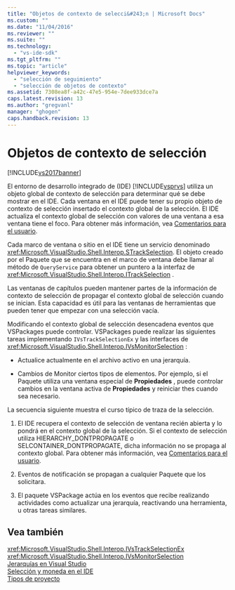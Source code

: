 ```yaml
---
title: "Objetos de contexto de selecci&#243;n | Microsoft Docs"
ms.custom: ""
ms.date: "11/04/2016"
ms.reviewer: ""
ms.suite: ""
ms.technology: 
  - "vs-ide-sdk"
ms.tgt_pltfrm: ""
ms.topic: "article"
helpviewer_keywords: 
  - "selección de seguimiento"
  - "selección de objetos de contexto"
ms.assetid: 7308ea8f-a42c-47e5-954e-7dee933dce7a
caps.latest.revision: 13
ms.author: "gregvanl"
manager: "ghogen"
caps.handback.revision: 13
---
```

# Objetos de contexto de selecci&#243;n
[!INCLUDE[vs2017banner](../../code-quality/includes/vs2017banner.md)]

El entorno de desarrollo integrado de \(IDE\) [!INCLUDE[vsprvs](../../code-quality/includes/vsprvs_md.md)] utiliza un objeto global de contexto de selección para determinar qué se debe mostrar en el IDE.  Cada ventana en el IDE puede tener su propio objeto de contexto de selección insertado el contexto global de la selección.  El IDE actualiza el contexto global de selección con valores de una ventana a esa ventana tiene el foco.  Para obtener más información, vea [Comentarios para el usuario](../../extensibility/internals/feedback-to-the-user.md).  
  
 Cada marco de ventana o sitio en el IDE tiene un servicio denominado <xref:Microsoft.VisualStudio.Shell.Interop.STrackSelection>.  El objeto creado por el Paquete que se encuentra en el marco de ventana debe llamar al método de `QueryService` para obtener un puntero a la interfaz de <xref:Microsoft.VisualStudio.Shell.Interop.ITrackSelection> .  
  
 Las ventanas de capítulos pueden mantener partes de la información de contexto de selección de propagar el contexto global de selección cuando se inician.  Esta capacidad es útil para las ventanas de herramientas que pueden tener que empezar con una selección vacía.  
  
 Modificando el contexto global de selección desencadena eventos que VSPackages puede controlar.  VSPackages puede realizar las siguientes tareas implementando `IVsTrackSelectionEx` y las interfaces de <xref:Microsoft.VisualStudio.Shell.Interop.IVsMonitorSelection> :  
  
-   Actualice actualmente en el archivo activo en una jerarquía.  
  
-   Cambios de Monitor ciertos tipos de elementos.  Por ejemplo, si el Paquete utiliza una ventana especial de **Propiedades** , puede controlar cambios en la ventana activa de **Propiedades** y reiniciar thes cuando sea necesario.  
  
 La secuencia siguiente muestra el curso típico de traza de la selección.  
  
1.  El IDE recupera el contexto de selección de ventana recién abierta y lo pondrá en el contexto global de la selección.  Si el contexto de selección utiliza HIERARCHY\_DONTPROPAGATE o SELCONTAINER\_DONTPROPAGATE, dicha información no se propaga al contexto global.  Para obtener más información, vea [Comentarios para el usuario](../../extensibility/internals/feedback-to-the-user.md).  
  
2.  Eventos de notificación se propagan a cualquier Paquete que los solicitara.  
  
3.  El paquete VSPackage actúa en los eventos que recibe realizando actividades como actualizar una jerarquía, reactivando una herramienta, u otras tareas similares.  
  
## Vea también  
 <xref:Microsoft.VisualStudio.Shell.Interop.IVsTrackSelectionEx>   
 <xref:Microsoft.VisualStudio.Shell.Interop.IVsMonitorSelection>   
 [Jerarquías en Visual Studio](../../extensibility/internals/hierarchies-in-visual-studio.md)   
 [Selección y moneda en el IDE](../../extensibility/internals/selection-and-currency-in-the-ide.md)   
 [Tipos de proyecto](../../extensibility/internals/project-types.md)